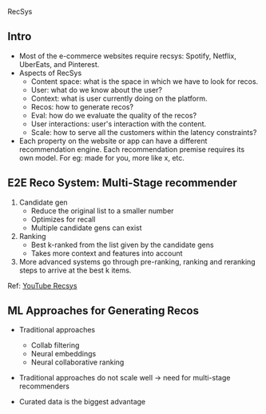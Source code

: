 RecSys


## Intro

- Most of the e-commerce websites require recsys: Spotify, Netflix, UberEats, and Pinterest.
- Aspects of RecSys
    - Content space: what is the space in which we have to look for recos.
    - User: what do we know about the user?
    - Context: what is user currently doing on the platform.
    - Recos: how to generate recos?
    - Eval: how do we evaluate the quality of the recos?
    - User interactions: user's interaction with the content.
    - Scale: how to serve all the customers within the latency constraints?
- Each property on the website or app can have a different recommendation engine. Each recommendation premise requires its own model. For eg: made for you, more like x, etc.


## E2E Reco System: Multi-Stage recommender

1. Candidate gen
    - Reduce the original list to a smaller number
    - Optimizes for recall
    - Multiple candidate gens can exist
2. Ranking
    - Best k-ranked from the list given by the candidate gens
    - Takes more context and features into account
3. More advanced systems go through pre-ranking, ranking and reranking steps to arrive at the best k items.

Ref: [YouTube Recsys](https://dl.acm.org/doi/10.1145/2959100.2959190)


## ML Approaches for Generating Recos

- Traditional approaches
    - Collab filtering
    - Neural embeddings
    - Neural collaborative ranking
- Traditional approaches do not scale well -> need for multi-stage recommenders




- Curated data is the biggest advantage




